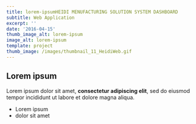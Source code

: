 ```yaml
---
title: lorem-ipsumHEIDI MENUFACTURING SOLUTION SYSTEM DASHBOARD
subtitle: Web Application
excerpt: ''
date: '2016-04-15'
thumb_image_alt: lorem-ipsum
image_alt: lorem-ipsum
template: project
thumb_image: /images/thumbnail_11_HeidiWeb.gif
---
```

## Lorem ipsum

Lorem ipsum dolor sit amet, **consectetur adipiscing elit**, sed do eiusmod tempor incididunt ut labore et dolore magna aliqua.

- Lorem ipsum
- dolor sit amet